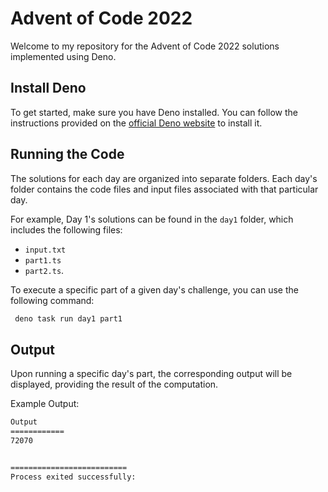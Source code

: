 # Advent of Code 2022

Welcome to my repository for the Advent of Code 2022 solutions implemented using Deno.

## Install Deno

To get started, make sure you have Deno installed. You can follow the instructions provided on the [official Deno website](https://deno.land/manual/getting_started/installation) to install it.

## Running the Code

The solutions for each day are organized into separate folders. Each day's folder contains the code files and input files associated with that particular day.

For example, Day 1's solutions can be found in the `day1` folder, which includes the following files:

- `input.txt`
- `part1.ts`
- `part2.ts`.

To execute a specific part of a given day's challenge, you can use the following command:

```sh
 deno task run day1 part1
```

## Output

Upon running a specific day's part, the corresponding output will be displayed, providing the result of the computation.

Example Output:

```sh
Output
============
72070


==========================
Process exited successfully:
```
